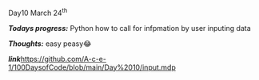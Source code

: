 Day10 March 24<sup>th

***Todays progress:*** Python how to call for infpmation by user inputing  data


***Thoughts:*** easy peasy😂

***link***https://github.com/A-c-e-1/100DaysofCode/blob/main/Day%2010/input.mdp